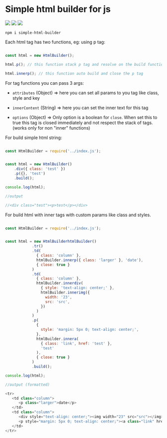 # Simple html builder for js

![](https://img.shields.io/bundlephobia/min/simple-html-builder)
![](https://img.shields.io/npm/dy/simple-html-builder)
![](https://img.shields.io/npm/v/simple-html-builder)
```
npm i simple-html-builder
```



Each html tag has two functions, eg: using p tag:


```javascript

const html = new HtmlBuilder();

html.p(); // this function stack p tag and resolve on the build function

html.innerp(); // this function auto build and close the p tag


```

For tag functions you can pass 3 args:

- `attributes` (Object) => here you can set all params to you tag like class, style and key

- `innerContent` (String) => here you can set the inner text for this tag

- `options` (Object) => Only option is a boolean for `close`. When set this to true this tag is closed immediately and not respect the stack of tags. (works only for non "inner" functions)



For build simple html string:

```javascript

const HtmlBuilder = require('../index.js');


const html = new HtmlBuilder()
    .div({ class: 'test' })
    .p({}, 'test')
    .build();

console.log(html);

//output

//<div class="test"><p>test</p></div>

```

For build html with inner tags with custom params like class and styles.

```javascript

const HtmlBuilder = require('../index.js');


const html = new HtmlBuilderhtmlBuilder()
            .tr()
            .td(
              { class: 'column' },
              htmlBuilder.innerp({ class: 'larger' }, 'date'),
              { close: true }
            )
            .td(
              { class: 'column' },
              htmlBuilder.innerdiv(
                { style: 'text-align: center;' },
                htmlBuilder.innerimg({
                  width: '23',
                  src: 'src',
                })
              )
            )
            .p(
              {
                style: 'margin: 5px 0; text-align: center;',
              },
              htmlBuilder.innera(
                { class: 'link', href: 'test' },
                'test'
              ),
              { close: true }
            )
            .build();

console.log(html);

//output (formatted)

<tr>
   <td class="column">
      <p class="larger">date</p>
   </td>
   <td class="column">
      <div style="text-align: center;"><img width="23" src="src"></img></div>
      <p style="margin: 5px 0; text-align: center;"><a class="link" href="test">test</a></p>
   </td>
</tr>

```
